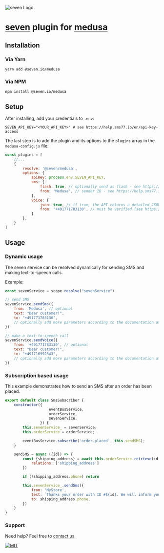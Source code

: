 ![](https://seven.io/seven_outline_white.svg "seven Logo")

# [seven](https://www.seven.io) plugin for [medusa](https://www.medusajs.com/)

## Installation

### Via Yarn

`yarn add @seven.io/medusa`

### Via NPM

`npm install @seven.io/medusa`

## Setup

After installing, add your credentials to `.env`:

````dotenv
SEVEN_API_KEY="<YOUR_API_KEY>" # see https://help.sms77.io/en/api-key-access
````

The last step is to add the plugin and its options to the `plugins` array in the `medusa-config.js`
file:

```js
const plugins = [
    //...
    {
        resolve: '@seven/medusa',
        options: {
            apiKey: process.env.SEVEN_API_KEY,
            sms: {
                flash: true, // optionally send as flash - see https://help.sms77.io/en/flash-sms
                from: 'Medusa', // sender ID - see https://help.sms77.io/en/set-sender-id
            },
            voice: {
                json: true, // if true, the API returns a detailed JSON response
                from: '+491771783130', // must be verified (see https://app.sms77.io/settings#callerid) or a shared number (see https://help.sms77.io/en/shared-numbers)
            }
        },
    }
]
```

## Usage

### Dynamic usage

The seven service can be resolved dynamically for sending SMS and making text-to-speech calls.

Example:

```js
const sevenService = scope.resolve("sevenService")

// send SMS
sevenService.sendSms({
    from: 'Medusa', // optional
    text: "Dear customer!",
    to: "+491771783130",
    // optionally add more parameters according to the documentation at https://www.sms77.io/en/docs/gateway/http-api/sms-dispatch/
})

// make a text-to-speech call
sevenService.sendVoice({
    from: '+491771783130', // optional
    text: "Dear customer!",
    to: "+491716992343",
    // optionally add more parameters according to the documentation at https://www.sms77.io/en/docs/gateway/http-api/voice/
})
```

### Subscription based usage

This example demonstrates how to send an SMS after an order has been placed.

````js
export default class SmsSubscriber {
    constructor({
                    eventBusService,
                    orderService,
                    sevenService,
                }) {
        this.sevenService_ = sevenService;
        this.orderService = orderService;

        eventBusService.subscribe('order.placed', this.sendSMS);
    }

    sendSMS = async ({id}) => {
        const {shipping_address} = await this.orderService.retrieve(id, {
            relations: ['shipping_address']
        })

        if (!shipping_address.phone) return

        this.sevenService_.sendSms({
            from: 'MyStore',
            text: `Thanks your order with ID #${id}. We will inform you right after shipping.`,
            to: shipping_address.phone,
        })
    }
}
````

### Support

Need help? Feel free to [contact us](https://www.seven.io/en/company/contact/).

[![MIT](https://img.shields.io/badge/License-MIT-teal.svg)](LICENSE)